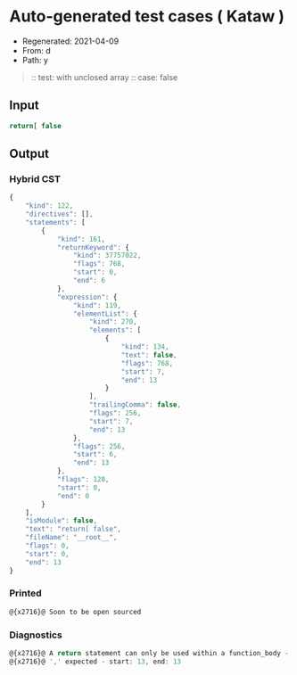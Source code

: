 # Auto-generated test cases ( Kataw )
- Regenerated: 2021-04-09
- From: d
- Path: y
> :: test: with unclosed array
> :: case: false
## Input

`````js
return[ false
`````

## Output

### Hybrid CST

```javascript
{
    "kind": 122,
    "directives": [],
    "statements": [
        {
            "kind": 161,
            "returnKeyword": {
                "kind": 37757022,
                "flags": 768,
                "start": 0,
                "end": 6
            },
            "expression": {
                "kind": 119,
                "elementList": {
                    "kind": 270,
                    "elements": [
                        {
                            "kind": 134,
                            "text": false,
                            "flags": 768,
                            "start": 7,
                            "end": 13
                        }
                    ],
                    "trailingComma": false,
                    "flags": 256,
                    "start": 7,
                    "end": 13
                },
                "flags": 256,
                "start": 6,
                "end": 13
            },
            "flags": 128,
            "start": 0,
            "end": 0
        }
    ],
    "isModule": false,
    "text": "return[ false",
    "fileName": "__root__",
    "flags": 0,
    "start": 0,
    "end": 13
}
```

### Printed

```javascript
@{x2716}@ Soon to be open sourced
```

### Diagnostics

```javascript
@{x2716}@ A return statement can only be used within a function_body - start: 0, end: 6
@{x2716}@ ',' expected - start: 13, end: 13

```

